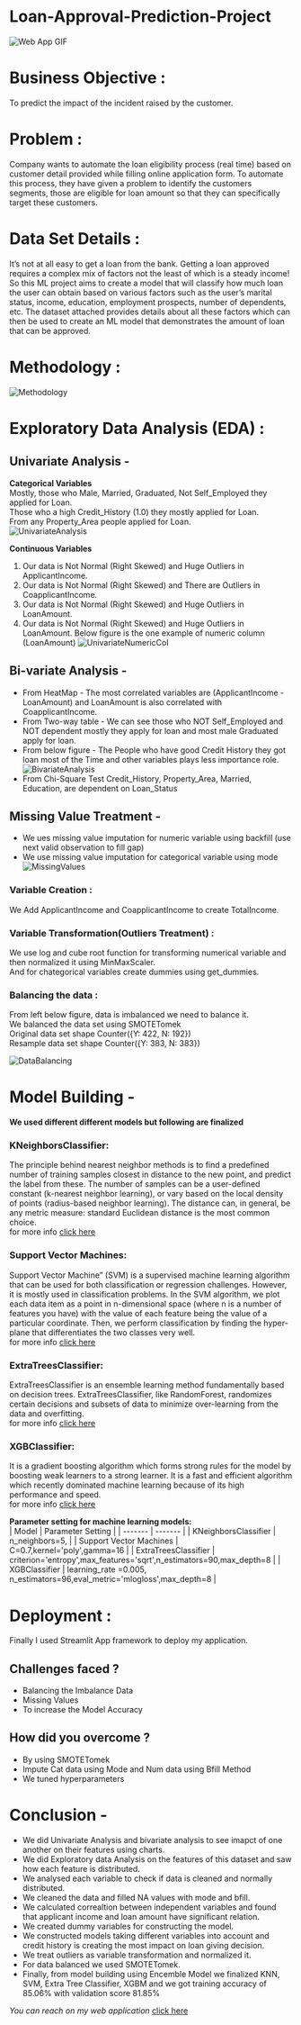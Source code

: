 # Loan-Approval-Prediction-Project

![Web App GIF](https://github.com/navnathsatre/Loan-Approval-Prediction-Project/blob/3c21c80124f85b35b3726b9e4d920192aa87b5d2/Loan_Approval_GIF.gif)

# __Business Objective :__<br/>
To predict the impact of the incident raised by the customer.

# __Problem :__<br/>
Company wants to automate the loan eligibility process (real time) based on customer detail provided while filling online application form. To automate this process, they have given a problem to identify the customers segments, those are eligible for loan amount so that they can specifically target these customers.

# __Data Set Details :__<br/>
It’s not at all easy to get a loan from the bank. Getting a loan approved requires a complex mix of factors not the least of which is a steady income! So this ML project aims to create a model that will classify how much loan the user can obtain based on various factors such as the user’s marital status, income, education, employment prospects, number of dependents, etc. The dataset attached provides details about all these factors which can then be used to create an ML model that demonstrates the amount of loan that can be approved.

# __Methodology :__<br/>
![Methodology](https://user-images.githubusercontent.com/75266852/133732015-771aabd1-647a-4e12-89ea-42f4a395b50c.png)
# __Exploratory Data Analysis (EDA) :__<br/>
## Univariate Analysis - 
__Categorical Variables__<br/>
Mostly, those who Male, Married, Graduated, Not Self_Employed they applied for Loan.<br/>
Those who a high Credit_History (1.0) they mostly applied for Loan.<br/>
From any Property_Area people applied for Loan.<br/>
![UnivariateAnalysis](https://user-images.githubusercontent.com/75266852/133725566-a40cea24-8de2-4fce-a7fd-093543f0de40.png)

__Continuous Variables__<br/>
1. Our data is Not Normal (Right Skewed) and Huge Outliers in ApplicantIncome.<br/>
2. Our data is Not Normal (Right Skewed) and There are Outliers in CoapplicantIncome.<br/>
3. Our data is Not Normal (Right Skewed) and Huge Outliers in LoanAmount.<br/>
4. Our data is Not Normal (Right Skewed) and Huge Outliers in LoanAmount.
Below figure is the one example of numeric column (LoanAmount)
![UnivariateNumericCol](https://user-images.githubusercontent.com/75266852/133725421-39b68ddc-69d3-46ab-b709-7e475c293159.png)

## Bi-variate Analysis -
* From HeatMap - The most correlated variables are (ApplicantIncome - LoanAmount) and LoanAmount is also correlated with CoapplicantIncome.
* From Two-way table - We can see those who NOT Self_Employed and NOT dependent mostly they apply for loan and most male Graduated apply for loan.
* From below figure - The People who have good Credit History they got loan most of the Time and other variables plays less importance role.
![BivariateAnalysis](https://user-images.githubusercontent.com/75266852/133726685-1431bf75-ff25-4c50-9302-ecbad1cd722b.png)
* From Chi-Square Test Credit_History, Property_Area, Married, Education, are dependent on Loan_Status

## Missing Value Treatment - 
* We ues missing value imputation for numeric variable using backfill (use next valid observation to fill gap)
* We use missing value imputation for categorical variable using mode
![MissingValues](https://user-images.githubusercontent.com/75266852/133727947-9f24958e-950c-4685-b066-92834e6097d1.png)

### __Variable Creation :__<br/>
We Add ApplicantIncome and CoapplicantIncome to create TotalIncome.
### __Variable Transformation(Outliers Treatment) :__<br/>
We use log and cube root function for transforming numerical variable and then normalized it using MinMaxScaler.<br/>
And for chategorical variables create dummies using get_dummies.
### __Balancing the data :__<br/>
From left below figure, data is imbalanced we need to balance it.<br/>
We balanced the data set using SMOTETomek<br/>
Original data set shape Counter({Y: 422, N: 192})<br/>
Resample data set shape Counter({Y: 383, N: 383})<br/>

 ![DataBalancing](https://user-images.githubusercontent.com/75266852/133730655-4f3ace78-f765-486c-873a-861629f0f8e6.png)

# Model Building - 
__We used different different models but following are finalized__<br/>
### KNeighborsClassifier:
The principle behind nearest neighbor methods is to find a predefined number of training samples closest in distance to the new point, and predict the label from these. The number of samples can be a user-defined constant (k-nearest neighbor learning), or vary based on the local density of points (radius-based neighbor learning). The distance can, in general, be any metric measure: standard Euclidean distance is the most common choice. <br/>
for more info [click here](https://scikit-learn.org/stable/modules/generated/sklearn.neighbors.KNeighborsClassifier.html)

### Support Vector Machines:
Support Vector Machine” (SVM) is a supervised machine learning algorithm that can be used for both classification or regression challenges. However,  it is mostly used in classification problems. In the SVM algorithm, we plot each data item as a point in n-dimensional space (where n is a number of features you have) with the value of each feature being the value of a particular coordinate. Then, we perform classification by finding the hyper-plane that differentiates the two classes very well.<br/>
for more info [click here](https://scikit-learn.org/stable/modules/generated/sklearn.svm.SVC.html)

### ExtraTreesClassifier:
ExtraTreesClassifier is an ensemble learning method fundamentally based on decision trees. ExtraTreesClassifier, like RandomForest, randomizes certain decisions and subsets of data to minimize over-learning from the data and overfitting.<br/>
for more info [click here](https://scikit-learn.org/stable/modules/generated/sklearn.ensemble.ExtraTreesClassifier.html)

### XGBClassifier:
It is a gradient boosting algorithm which forms strong rules for the model by boosting weak learners to a strong learner. It is a fast and efficient
algorithm which recently dominated machine learning because of its high performance and speed.<br/>
for more info [click here](https://xgboost.readthedocs.io/en/latest/)


**Parameter setting for machine learning models:**<br/>
| Model | Parameter Setting |
| ------- | ------- |
| KNeighborsClassifier | n_neighbors=5, |
| Support Vector Machines | C=0.7,kernel='poly',gamma=16 |
| ExtraTreesClassifier | criterion='entropy',max_features='sqrt',n_estimators=90,max_depth=8 |
| XGBClassifier | learning_rate =0.005, n_estimators=96,eval_metric='mlogloss',max_depth=8 |


# Deployment :
Finally I used Streamlit App framework to deploy my application.

## Challenges faced ?
* Balancing the Imbalance Data
* Missing Values
* To increase the Model Accuracy

## How did you overcome ?
* By using SMOTETomek
* Impute Cat data using Mode and Num data using Bfill Method
* We tuned hyperparameters  

# Conclusion -
- We did Univariate Analysis and bivariate analysis to see imapct of one another on their features using charts.
- We did Exploratory data Analysis on the features of this dataset and saw how each feature is distributed.
- We analysed each variable to check if data is cleaned and normally distributed.
- We cleaned the data and filled NA values with mode and bfill.
- We calculated correaltion between independent variables and found that applicant income and loan amount have significant relation.
- We created dummy variables for constructing the model.
- We constructed models taking different variables into account and credit history is creating the most impact on loan giving decision.
- We treat outliers as variable transformation and normalized it.
- For data balanced we used SMOTETomek.
- Finally, from model building using Encemble Model we finalized KNN, SVM, Extra Tree Classifier, XGBM and we got training accuracy of 85.06% with validation score 81.85%

*You can reach on my web application*
[click here](https://share.streamlit.io/navnathsatre/loan-approval-prediction-project/main/LoanApprovalPredictionDeployment.py)
